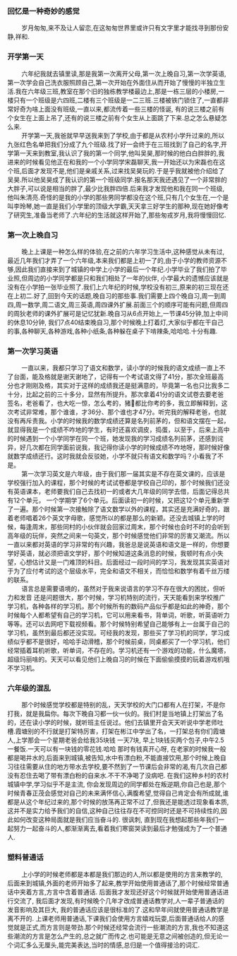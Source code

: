### 回忆是一种奇妙的感觉
&emsp; &emsp;岁月匆匆,来不及让人留恋,在这匆匆世界里或许只有文字里才能找寻到那份安静,祥和.
<img :src="$withBase('./images/self-daily/教学楼.jpeg')">

### 开学第一天
&emsp; &emsp;六年纪我就去镇里读,那是我第一次离开父母,第一次上晚自习,第一次学英语,第一次学会自己洗衣服照顾自己,第一次开始在外面住从而开始了慢慢的半独立生活.我在六年级三班,教室在那个旧的独栋教学楼最边上,那是一栋三层的小楼房,一楼只有一个班级是六四班,二楼有三个班级是一二三班.三楼被铁门锁住了,一直都非常好奇为啥上面没有班级,一直以来,都流传着一些三楼的怪诞, 有的说三楼之前有个女生在上面上吊了,还有的说三楼之前有个女生从上面跳了下来.总之怎么悬疑怎么来. 
<img :src="$withBase('./images/self-daily/大门.jpeg')">   
&emsp; &emsp;开学第一天,我爸就早早送我来到了学校,由于都是从农村小学升过来的,所以九张红色名单把我们分成了九个班级.找了好一会终于在三班找到了自己的名字,开学第一天来到教室,我认识了我的第一个同学,他叫吴昊,那时候的他白白胖胖的,我进来的时候看见他正在和我的一个小学同学宋磊聊天,我一开始还以为宋磊也在这个班,后面才发现不是,他们是亲戚关系,过来找吴昊玩的.于是乎我就被他介绍给了吴昊.所以他吴昊成了我认识的第一个班级同学.报名那天我还遇见了一个非常胖的大胖子,可以说是相当的胖了,最少比我胖四倍.后来我才发现他和我在同一个班级,他叫朱清亮.奇怪的是我的小学的那些男同学都没在这个班,只有几个女生在,一个是叫李玲琴,她一直是我们小学里的顶级大学霸,天天拿三好学生的那种,现在她好像考了研究生,准备当老师了.六年纪的生活就这样开始了,那些匆戎岁月,我将慢慢回忆.

### 第一次上晚自习
&emsp; &emsp;晚上上课是一种怎么样的体验,在之前的六年学习生活中,这种感觉从未有过,最近几年我们才弄了一个六年级,本来我们都是上初一了的,由于小学的教师资源不够,因此我们直接来到了城镇的中学上小学的最后一个年纪.小学毕业了我们拍了毕业照,但周边的小学同学都是只和我们相处了一年的伙伴, 小学最大的遗憾应该就是没有在小学拍一张毕业照了.我们上六年纪的时候,学校没有初三,原来的初三现在还在上初二.好了,回到今天的话题,晚自习的那些事.我们需要上四个晚自习,周一到周四,周一数学,周二语文,周三英语,周四课外扩展.前面三个的顺序可能有问题,但周四的周狄老师的课外扩展可是记忆犹新.晚自习从6点开始上,一节课45分钟,加上中间的休息10分钟, 我们7点40结束晚自习,那个时候晚上打着灯,大家似乎都在干自己的事,各种聊天,各种游戏,各种小纸条,各种躲在桌子下啃辣条,哈哈哈.十分有趣.

### 第一次学习英语
&emsp; &emsp;一直以来，我都只学习了语文和数学，读小学的时候我的语文成绩一直上不了台面，能及格就是谢天谢地了，记得有一个考试语文得了41分，那次全班最高分也才刚刚及格，其实对于这样的成绩我还是挺满意的，毕竟第一名也只比我多二十分，比起之前的三十多分，显然有所提升。那次拿着41分的语文试卷去要老爸签名，老爸看了，也大吃一惊，怎么考的，猪🐷都比你考的多，我立即解释到，这次考试非常难，那个谁谁，才36分、那个谁也才47分。听完我的解释老爸，也就没有再斥责我。小学的时候我的数学成绩还算是名列前茅的，但和语文摆在一起，就显得我是一个成绩不咋地的学生，有时还喜欢调皮，捣蛋，以至于，后来上高中的时候遇到一个小学同学在同一个班，她发现我的学习成绩名列前茅，还感到诧异，好几次都在同学面前说我，我记得你读小学的时候成绩不咋地呀，那时候好像就数学成绩还行。这时我就会反驳她，小学不就只有语文和数学吗？小看我了不是。  
&emsp; &emsp;第一次学习英文是六年级，由于我们那一届其实是不存在英文课的，应该是学校强行加入的课程，那个时候的考试试卷都是学校自己印的，那个时候我们还没有英语课本，老师要我们自己去找初一的或者大几年级的同学去借，后面记得总共有12个单元， 一个学期学了6个单元。后面读初一的时候，又把这12个单元重新学了一遍。那个时候第一次接触除了语文数学以外的课程，其实还是充满好奇的，跟着老师唱着26个英文字母歌，感觉所以的都是那么的新颖。还没去城镇上学的时候，每逢周末，那些同村的小伙伴就会回家过周末，那个时候也会时不时的会听到高年级的玩伴，突然之间来一句英文，那个时候感觉他们非常的厉害又潮流。所以一直以来都对英语的学习非常的有兴趣，我爸总是说英语和语文是一样的，你想要学好英语，就必须把语文学好，那个时候知道这条消息的时候，我顿时有点小失望，心想估计又是一门难顶的科目。后面经过一段时间的学习，我发现其实英语对于为了应付考试的这个层级水平，完全和语文不相关，而恰恰和数学有着千丝万缕的联系。  
&emsp; &emsp;语言总是需要语境的，虽然对于我来说语言的学习不存在很大的困扰，但听力和发音 还是问题很大，那个时候，学习机特别的流行，天天能看到来学校推广学习机，各种各样的学习机，那个时候所有的数码产品似乎都是如此的神奇，那个时候每个人都希望有自己的学习机，它可以用来看书，背单词，听歌，听英语听力等等。还可以去网吧下载视频看。那个时候特别希望自己能够有上一台属于自己的学习机，虽然到最后都还没实现。可经我的发现，那些买了学习机的同学，学习成绩似乎都不是很好，哈哈手动滑稽，那个时候前桌，同桌都买了一个学习机，他们经常插着耳机听歌，听单词，不存在的。学习机还有一个游戏的功能，什么魔塔，超级玛丽啥的。天天可以看见他们上晚自习的时候在下面偷偷摸摸的玩着游戏机哦不学习机。

### 六年级的混乱
&emsp; &emsp;那个时候感觉学校都是特别的乱，天天学校的大门口都有人在打架，不是你打我，就是我扁你。每次下晚自习都一伙一伙的。我们村是当地镇上打架出了名的，还在读小学的时候，就听班主任说过。他们去镇里开会天天听说中学老师吐槽.霞塘别的不行就是打架特厉害，打架在彬江中学出了名，一打架总有你们霞塘人,上学那会一个星期老爸会给我35块钱 一天7块, 早上1块钱买两个包子,中午2.5一餐饭.一天可以有一块钱的零花钱.哈哈 那时有钱真开心呀, 在老家的时候我一般都是喝井水的,后面来到城镇,被告知,水中有漂白粉,不能直接饮用,那个时候上晚自习往往需要从住的地方带水去学校,要不然到了一节课后会非常的渴,有几次自己都没有忍住去喝了带有漂白粉的自来水.不干不净喝了没病吧. 在我们这种乡村的农村城镇中学,学习似乎不是主流, 你会发现周边的同学都处在叛逆期,你自己也是,那个时候青春正茂会感觉对自己的未来满怀信心,满腹希望,觉得自己肯定会有所成就,谁都是从这个年纪过来的,那个时候的放荡再正常不过了,但我还是能透过现象看本质,这并不是实力给予我们的自信,这种自己往往存在不可控同时还是不可持续性的,因此如何改变这种局面就是我们应当奋斗的. 很讽刺, 直到现在我想起那些年我们一起努力一起奋斗的人,都渐渐离去,看着我们寒窗哭读到最后才勉强成为了一个普通人.

### 塑料普通话
&emsp; &emsp;上小学的时候老师都是本都是我们那边的人,所以都是使用的方言来教学的, 后面来到城镇,外面的老师开始多了起来,教学开始使用普通话了,那个时候经常普通话中夹着方言,方言中含着普通话. 后面我才发现还好这个时候就开始使用普通话进行交流了, 我后面才发现,有时候晚个几年才改成普通话教学对,人一辈子普通话的发音影响及其巨大, 我的普通话应该是很标准的了.这和早年间就使用普通话教学是离不开的. 上课老师用普通话,下课我们会使用方言嬉戏玩耍,后面普通话给人的感觉就是正式,而方言则是带劲.那个时候还经常会流行一些潮流的方言,我也不知道这些潮流的方言是怎么产生的,总之就广而传之.也可能是无意之间被创造的,但无论一个词汇多么无厘头,能完美表达,当时的情感,总归是一个值得接洽的词汇.

